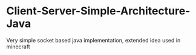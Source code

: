 # Client-Server-Simple-Architecture-Java
Very simple socket based java implementation, extended idea used in minecraft
